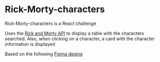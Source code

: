 # Rick-Morty-characters
Rick-Morty-characters is a React challenge

Uses the [Rick and Morty API](https://rickandmortyapi.com/documentation/#character) to display a table with the characters searched.
Also, when clicking on a character, a card with the character information is displayed

Based on the following [Figma desing](https://www.figma.com/file/YykrkBTaZVd0Y5JkyKondB/Rick-and-Morty?node-id=0-1&t=9zF24YE4G9PoCK7k-0)
